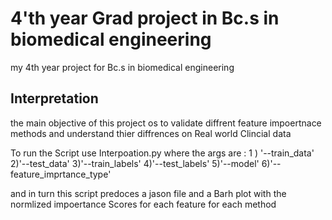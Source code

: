 # 4'th year Grad project in Bc.s in biomedical engineering
my 4th year project for Bc.s in biomedical engineering
## Interpretation
the main objective of this project os to validate diffrent feature impoertnace methods and understand thier diffrences on Real world Clincial data 

To run the Script use Interpoation.py 
where the args are : 
1 ) '--train_data'
2)'--test_data'
3)'--train_labels'
4)'--test_labels'
5)'--model'
6)'--feature_imprtance_type'

and in turn this script predoces a jason file and a Barh plot with the normlized impoertance Scores for each feature for each method
